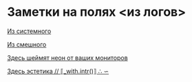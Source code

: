 # Заметки на полях <из логов>

[Из системного](%D0%97%D0%B0%D0%BC%D0%B5%D1%82%D0%BA%D0%B8%20%D0%BD%D0%B0%20%D0%BF%D0%BE%D0%BB%D1%8F%D1%85%20%D0%B8%D0%B7%20%D0%BB%D0%BE%D0%B3%D0%BE%D0%B2%2020eb10e8dfaf804c9bebf0077033a07b/%D0%98%D0%B7%20%D1%81%D0%B8%D1%81%D1%82%D0%B5%D0%BC%D0%BD%D0%BE%D0%B3%D0%BE%2020eb10e8dfaf800e892feeae781fb7f2.md)

[Из смешного](%D0%97%D0%B0%D0%BC%D0%B5%D1%82%D0%BA%D0%B8%20%D0%BD%D0%B0%20%D0%BF%D0%BE%D0%BB%D1%8F%D1%85%20%D0%B8%D0%B7%20%D0%BB%D0%BE%D0%B3%D0%BE%D0%B2%2020eb10e8dfaf804c9bebf0077033a07b/%D0%98%D0%B7%20%D1%81%D0%BC%D0%B5%D1%88%D0%BD%D0%BE%D0%B3%D0%BE%2020eb10e8dfaf804b9bdada897ba7e487.md)

[Здесь шеймят неон от ваших мониторов](%D0%97%D0%B0%D0%BC%D0%B5%D1%82%D0%BA%D0%B8%20%D0%BD%D0%B0%20%D0%BF%D0%BE%D0%BB%D1%8F%D1%85%20%D0%B8%D0%B7%20%D0%BB%D0%BE%D0%B3%D0%BE%D0%B2%2020eb10e8dfaf804c9bebf0077033a07b/%D0%97%D0%B4%D0%B5%D1%81%D1%8C%20%D1%88%D0%B5%D0%B8%CC%86%D0%BC%D1%8F%D1%82%20%D0%BD%D0%B5%D0%BE%D0%BD%20%D0%BE%D1%82%20%D0%B2%D0%B0%D1%88%D0%B8%D1%85%20%D0%BC%D0%BE%D0%BD%D0%B8%D1%82%D0%BE%D1%80%D0%BE%D0%B2%2020eb10e8dfaf80dfb34ccc9d35f61645.md)

[Здесь эстетика // ⟦_with.intr()⟧ ∴ ∽](%D0%97%D0%B0%D0%BC%D0%B5%D1%82%D0%BA%D0%B8%20%D0%BD%D0%B0%20%D0%BF%D0%BE%D0%BB%D1%8F%D1%85%20%D0%B8%D0%B7%20%D0%BB%D0%BE%D0%B3%D0%BE%D0%B2%2020eb10e8dfaf804c9bebf0077033a07b/%D0%97%D0%B4%D0%B5%D1%81%D1%8C%20%D1%8D%D1%81%D1%82%D0%B5%D1%82%D0%B8%D0%BA%D0%B0%20%E2%9F%A6_with%20intr()%E2%9F%A7%20%E2%88%B4%20%E2%88%BD%2020eb10e8dfaf809c8adcfbc11704bb71.md)